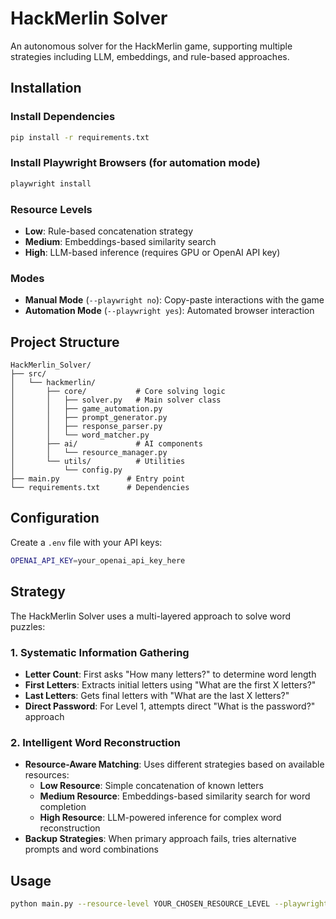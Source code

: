 # HackMerlin Solver

An autonomous solver for the HackMerlin game, supporting multiple strategies including LLM, embeddings, and rule-based approaches.

## Installation

### Install Dependencies

```bash
pip install -r requirements.txt
```

### Install Playwright Browsers (for automation mode)

```bash
playwright install
```

### Resource Levels

- **Low**: Rule-based concatenation strategy
- **Medium**: Embeddings-based similarity search
- **High**: LLM-based inference (requires GPU or OpenAI API key)

### Modes

- **Manual Mode** (`--playwright no`): Copy-paste interactions with the game
- **Automation Mode** (`--playwright yes`): Automated browser interaction

## Project Structure

```
HackMerlin_Solver/
├── src/
│   └── hackmerlin/
│       ├── core/           # Core solving logic
│       │   ├── solver.py   # Main solver class
│       │   ├── game_automation.py
│       │   ├── prompt_generator.py
│       │   ├── response_parser.py
│       │   └── word_matcher.py
│       ├── ai/             # AI components
│       │   └── resource_manager.py
│       └── utils/          # Utilities
│           └── config.py
├── main.py               # Entry point
└── requirements.txt      # Dependencies
```

## Configuration

Create a `.env` file with your API keys:

```bash
OPENAI_API_KEY=your_openai_api_key_here
```

## Strategy

The HackMerlin Solver uses a multi-layered approach to solve word puzzles:

### 1. **Systematic Information Gathering**
- **Letter Count**: First asks "How many letters?" to determine word length
- **First Letters**: Extracts initial letters using "What are the first X letters?"
- **Last Letters**: Gets final letters with "What are the last X letters?"
- **Direct Password**: For Level 1, attempts direct "What is the password?" approach

### 2. **Intelligent Word Reconstruction**
- **Resource-Aware Matching**: Uses different strategies based on available resources:
  - **Low Resource**: Simple concatenation of known letters
  - **Medium Resource**: Embeddings-based similarity search for word completion
  - **High Resource**: LLM-powered inference for complex word reconstruction
- **Backup Strategies**: When primary approach fails, tries alternative prompts and word combinations

## Usage

```bash
python main.py --resource-level YOUR_CHOSEN_RESOURCE_LEVEL --playwright YES/NO
```